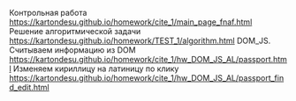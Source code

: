 Контрольная работа
https://kartondesu.github.io/homework/cite_1/main_page_fnaf.html
Решение алгоритмической задачи
https://kartondesu.github.io/homework/TEST_1/algorithm.html
DOM_JS. Считываем информацию из DOM
https://kartondesu.github.io/homework/cite_1/hw_DOM_JS_AL/passport.html
Изменяем кириллицу на латиницу по клику
https://kartondesu.github.io/homework/cite_1/hw_DOM_JS_AL/passport_find_edit.html
